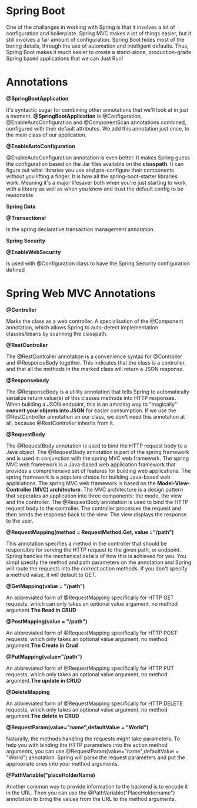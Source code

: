 # Spring Boot 
One of the challanges in working with Spring is that it involves a lot of configuration and boilerplate.
Spring MVC makes a lot of things easier, but it still involves a fair amount of configuration.
Spring Boot hides most of the boring details, through the use of automation and intelligent defaults.
Thus, Spring Boot makes it much easier to create a stand-alone, production-grade Spring based applications that we can Just Run!

# Annotations

**@SpringBootApplication**

It's syntactic sugar for combining other annotations that we'll look at in just a moment.
**@SpringBootApplication** is @Configuration, @EnableAutoConfiguration and 
@ComponentScan annotations combined, configured with their default attributes. We add this
annotation just once, to the main class of our application.

**@EnableAutoConfiguration**

@EnableAutoConfiguration annotation is even better. It makes Spring guess the configuration
based on the Jar files available on the **classpath**. It can figure out what
libraries you use and pre-configure their components without you lifting a finger.
It is how all the spring-boot-starter libraries work. Meaning it's a major lifesaver both
when you're just starting to work with a library as well as when you know and trust the default config
to be reasonable.

**Spring Data**

**@Transactional**

Is the spring declarative transaction management annotation.

**Spring Security**

**@EnableWebSecurity**

Is used with @Configuration class to have the Spring Security configuration defined

# **Spring Web MVC Annotations**

**@Controller**

Marks the class as a web controller. A specialisation of the @Component annotation,
which allows Spring to auto-detect implementation classes/beans by scanning the
classpath.

**@RestController**

The @RestController annotation is a convenience syntax for @Controller and @ResponseBody together.
This indicates that the class is a controller, and that all the methods in the marked class
will return a JSON response.

**@Responsebody**

The @ResponseBody is a utility annotation that tells Spring to automatically
serialize return value(s) of this classes methods into HTTP responses. When building
a JSON endpoint, this is an amazing way to "magically" **convert your objects into JSON** 
for easier consumption. If we use the @RestController annotation on our class, we don't need
this annotation at all, because @RestController inherits from it.

**@RequestBody**

The @RequestBody annotation is used to bind the HTTP request body to a Java object.
The @RequestBody annotation is part of the spring framework and is used in conjunction
with the spring MVC web framework. The spring MVC web framework is a Java-based web application
framework that provides a comprehensive set of features for building
web applications. The spring framework is a populara choice for building Java-based
web applications. The spring MVC web framework is based on the **Model-View-Controller
(MVC) architecture**. The MVC architecture is a design pattern that seperates an application
into three components: the mode, the view and the controller. The @RequestBody annotation is used to 
bind the HTTP request body to the controller. The controller processes the
request and then sends the response back to the view. The view displays the
response to the user.

**@RequestMapping(method = RequestMethod.Get, value ="/path")**

This annotation specifies a method in the controller that should be responsible for serving the
HTTP request to the given path, or endpoint. Spring handles the mechanical details of how this
is achieved for you. You simpl specify the method and path parameters on the 
annotation and Spring will route the requests into the correct
action methods. If you don't specify a method value, it will default to GET.

**@GetMapping(value = "/path")**

An abbreviated form of @RequestMapping specifically for HTTP GET requests, which can only takes
an optional value argument, no method argument.**The Read in CRUD**

**@PostMapping(value = "/path")**

An abbreviated form of @RequestMapping specifically for HTTP POST requests, which only 
takes an optional value argument, no method argument.**The Create in Crud**

**@PutMapping(value="/path")**

An abbreviated form of @RequestMapping specifically for HTTP PUT requests, which only takes an 
optional value argument, no method argument.**The update in CRUD**

**@DeleteMapping**

An abbreviated form of @RequestMapping specifically for HTTP DELETE requests, which only takes an
optional value argument, no method argument.**The delete in CRUD**

**@RequestParam(value="name",defaultValue = "World")**

Naturally, the methods handling the requests might take parameters. To help
you with binding the HTTP parameters into the action method arguments, you can use
@RequestParam(value="name",defaultValue = "World") annotation.
Spring will parse the request parameters and put the appropriate ones into
your method arguments.

**@PathVariable("placeHolderName)**

Another common way to provide information to the backend is to encode it 
in the URL. Then you can use the @PathVariable("PlaceHoldername") annotation to bring the
values from the URL to the method arguments.








